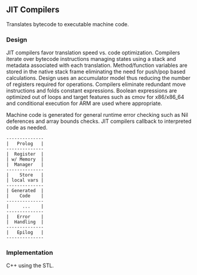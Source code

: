 ## JIT Compilers
Translates bytecode to executable machine code. 

### Design
JIT compilers favor translation speed vs. code optimization. Compilers iterate over bytecode instructions managing states using a stack and metadata associated with each translation. Method/function variables are stored in the native stack frame eliminating the need for push/pop based calculations. Design uses an accumulator model thus reducing the number of registers required for operations. Compilers eliminate redundant move instructions and folds constant expressions. Boolean expressions are optimized out of loops and target features such as cmov for x86/x86_64 and conditional execution for ARM are used where appropriate.

Machine code is generated for general runtime error checking such as Nil deferences and array bounds checks. JIT compilers callback to interpreted code as needed.

    --------------
    |   Prolog   |
    --------------
    |  Register  |
    | w/ Memory  |
    |  Manager   |
    --------------
    |    Store   | 
    | local vars |
    --------------
    | Generated  |
    |    Code    |
    --------------
    |     ...    |
    --------------
    |   Error    |
    |  Handling  |
    --------------
    |   Epilog   |
    --------------

### Implementation
C++ using the STL.
